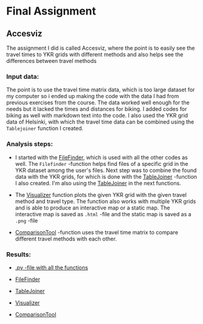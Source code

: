 # Final Assignment

## Accesviz

The assignment I did is called Accesviz, where the point is to easily see the travel times to YKR grids with different methods and also helps see the differences between travel methods

### Input data:

The point is to use the travel time matrix data, which is too large dataset for my computer so i ended up making the code with the data I had from previous exercises from the course. The data worked well enough for the needs but it lacked the times and distances for biking. I added codes for biking as well with markdown text into the code. I also used the YKR grid data of Helsinki, with which the travel time data can be combined using the `Tablejoiner` function I created.

### Analysis steps:

- I started with the [FileFinder](https://github.com/anttinevalainen/automating-GIS/blob/main/final_assignment/FileFinder.py), which is used with all the other codes as well. The `Filefinder` -function helps find files of a specific grid in the YKR dataset among the user's files. Next step was to combine the found data with the YKR grids, for which is done with the [TableJoiner](https://github.com/anttinevalainen/automating-GIS/blob/main/final_assignment/TableJoiner.py) -function I also created. I'm also using the [TableJoiner](https://github.com/anttinevalainen/automating-GIS/blob/main/final_assignment/TableJoiner.py) in the next functions.

- The [Visualizer](https://github.com/anttinevalainen/automating-GIS/blob/main/final_assignment/Visualizer.py) function plots the given YKR grid with the given travel method and travel type. The function also works with multiple YKR grids and is able to produce an interactive map or a static map. The interactive map is saved as `.html` -file and the static map is saved as a `.png` -file

- [ComparisonTool](https://github.com/anttinevalainen/automating-GIS/blob/main/final_assignment/ComparisonTool.py) -function uses the travel time matrix to compare different travel methods with each other.

### Results:

- [.py -file with all the functions](https://github.com/anttinevalainen/automating-GIS/tree/main/final_assignment)

- [FileFinder](https://github.com/anttinevalainen/automating-GIS/blob/main/final_assignment/FileFinder.py)
- [TableJoiner](https://github.com/anttinevalainen/automating-GIS/blob/main/final_assignment/TableJoiner.py)
- [Visualizer](https://github.com/anttinevalainen/automating-GIS/blob/main/final_assignment/Visualizer.py)
- [ComparisonTool](https://github.com/anttinevalainen/automating-GIS/blob/main/final_assignment/ComparisonTool.py)
